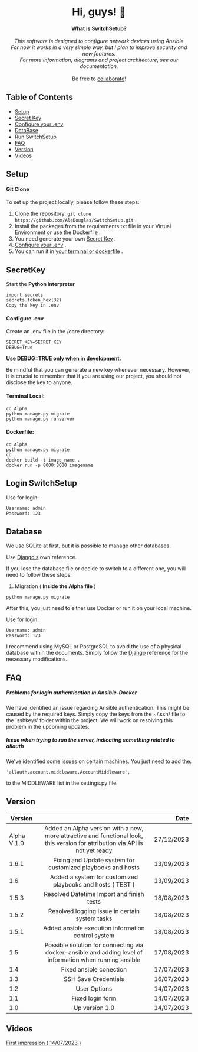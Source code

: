<h1 align="center">Hi, guys! 👋</h1>

<p align="center">
    <b>What is SwitchSetup?</b><br><br>
    <i>
        This software is designed to configure network devices using <span color="blue">Ansible</span><br>
        For now it works in a very simple way, but I plan to improve security and new features.<br>
        For more information, diagrams and project architecture, see our documentation.<br>
    </i><br>
    Be free to <a href="https://github.com/AleDouglas/SwitchSetup/blob/master/CONTRIBUTING.md">collaborate</a>!
</p>

## Table of Contents

- [Setup](#setup)
- [Secret Key](#secretkey)
- [Configure your .env](#configure-env)
- [DataBase](#database)
- [Run SwitchSetup](#run-switchsetup)
- [FAQ](#faq)
- [Version](#version)
- [Videos](#videos)


## Setup


#### Git Clone

To set up the project locally, please follow these steps:

1. Clone the repository: `git clone https://github.com/AleDouglas/SwitchSetup.git` .
2. Install the packages from the requirements.txt file in your Virtual Environment or use the Dockerfile .
3. You need generate your own [Secret Key](#SecretKey) .
4. [Configure your .env](#configure-.env) .
5. You can run it in [your terminal or dockerfile](#run-switchsetup) .


## SecretKey

Start the **Python interpreter**
```
import secrets
secrets.token_hex(32)
Copy the key in .env
```

#### Configure .env


Create an .env file in the /core directory:
```
SECRET_KEY=SECRET KEY
DEBUG=True
```
**Use DEBUG=TRUE only when in development.**


Be mindful that you can generate a new key whenever necessary. 
However, it is crucial to remember that if you are using our project, you should not disclose the key to anyone.



#### Terminal Local:

```
cd Alpha
python manage.py migrate
python manage.py runserver
```

#### Dockerfile:

```
cd Alpha
python manage.py migrate
cd ..
docker build -t image_name .
docker run -p 8000:8000 imagename
```
## Login SwitchSetup

Use for login:
```
Username: admin
Password: 123
```

## Database

We use SQLite at first, but it is possible to manage other databases.

Use [Django's](https://docs.djangoproject.com/en/4.2/ref/settings/#std-setting-DATABASES) own reference.

If you lose the database file or decide to switch to a different one, you will need to follow these steps:

1. Migration ( **Inside the Alpha file** )


```
python manage.py migrate
```
After this, you just need to either use Docker or run it on your local machine.

Use for login:
```
Username: admin
Password: 123
```


I recommend using MySQL or PostgreSQL to avoid the use of a physical database within the documents. Simply follow the [Django]((https://docs.djangoproject.com/en/4.2/ref/settings/#std-setting-DATABASES) ) reference for the necessary modifications.


## FAQ


##### Problems for login authentication in Ansible-Docker
We have identified an issue regarding Ansible authentication. This might be caused by the required keys. Simply copy the keys from the ~/.ssh/ file to the 'sshkeys' folder within the project. We will work on resolving this problem in the upcoming updates.


##### Issue when trying to run the server, indicating something related to allauth
We've identified some issues on certain machines. You just need to add the:
```
'allauth.account.middleware.AccountMiddleware', 
 ```
to the MIDDLEWARE list in the settings.py file.

## Version


| Version   |            |  Date |
|----------|:-------------:|------:|
| Alpha V.1.0 |    Added an Alpha version with a new, more attractive and functional look, this version for attribution via API is not yet ready   |   27/12/2023 |
| 1.6.1 | Fixing and Update system for customized playbooks and hosts | 13/09/2023
| 1.6 | Added a system for customized playbooks and hosts ( TEST ) | 13/09/2023
| 1.5.3 | Resolved Datetime Import and finish tests | 18/08/2023
| 1.5.2 | Resolved logging issue in certain system tasks | 18/08/2023
| 1.5.1 | Added ansible execution information control system | 18/08/2023 |
| 1.5 | Possible solution for connecting via docker-ansible and adding level of information when running ansible | 17/08/2023 |
| 1.4 |  Fixed ansible conection | 17/07/2023 |
| 1.3 |  SSH Save Credentials | 16/07/2023 |
| 1.2 |  User Options | 14/07/2023 |
| 1.1 |  Fixed login form | 14/07/2023 |
| 1.0 |    Up version 1.0   |   14/07/2023 |



## Videos


[First impression ( 14/07/2023 )](https://www.youtube.com/watch?v=5jByei5CKC8)
